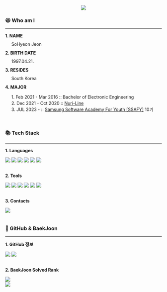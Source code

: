 <div align=center>
    <img src="https://capsule-render.vercel.app/api?type=transparent&fontColor=CCCCCC&height=150&section=header&text=SOHYEON's%20GitHub!&fontSize=80" />
<br>
</div>
<div align=left>
    <h3>😆 <b>Who am I</b></h3>
    <hr>
    <p><b>1. NAME</b></p>
    <p style="margin-left:20px; line-height:10px">SoHyeon Jeon</p>
    <p><b>2. BIRTH DATE</b></p>
    <p style="margin-left:20px; line-height:10px">1997.04.21.</p>
    <p><b>3. RESIDES</b></p>
    <p style="margin-left:20px; line-height:10px">South Korea</p>
    <p><b>4. MAJOR</b> <br></p>
    <p style="margin-left:20px; line-height:20px;"> 1. Feb 2021 - Mar 2016 :: Bachelor of Electronic Engineering<br>
    2. Dec 2021 - Oct 2020 :: <a href="http://nuriline.com/">Nuri-Line</a><br>
    3. JUL 2023 -   :: <a href="https://www.ssafy.com/">Samsung Software Academy For Youth [SSAFY]</a> 10기</p>
</div>
<br>
<div align=left>
    <h3>📚 <b>Tech Stack</b></h3>
    <hr>
    <p><b>1. Languages</b></p>
    <img src="https://img.shields.io/badge/C-A8B9CC?style=p&logo=c&logoColor=white">
    <img src="https://img.shields.io/badge/C++-00599C?style=flat&logo=cplusplus&logoColor=white">
    <img src="https://img.shields.io/badge/Python-3776AB?style=flat&logo=python&logoColor=white">
    <img src="https://img.shields.io/badge/javascript-F7DF1E?style=flat&logo=javascript&logoColor=black">
    <img src="https://img.shields.io/badge/CSS-1572B6?style=flat&logo=css3&logoColor=white">
    <img src="https://img.shields.io/badge/bootstrap-7952B3?style=flat&logo=bootstrap&logoColor=white">
</div>
<br>
<div align=left>
    <p><b>2. Tools</b></p>
    <img src="https://img.shields.io/badge/Visual%20Studio%20Code-007ACC?style=flat&logo=VisualStudioCode&logoColor=white">
    <img src="https://img.shields.io/badge/CLion-143A56?style=flat&logo=clion&logoColor=white">
    <img src="https://img.shields.io/badge/PyCharm-0073B7?style=flat&logo=Pycharm&logoColor=white">
    <img src="https://img.shields.io/badge/HTML-E34F26?style=flat&logo=html5&logoColor=white>
    <img src="https://img.shields.io/badge/vue.js-4FC08D?style=flat&logo=vue.js&logoColor=white">
    <img src="https://img.shields.io/badge/django-092E20?style=flat&logo=django&logoColor=white">
    <img src="https://img.shields.io/badge/SQLite-003B57?style=flat&logo=SQLite&logoColor=white">
</div>
<br>
<!-- <div align=left>
	<p><b>3. Portfolio</b></p>
    <a href="https://github.com/dachaes">
        <img src="https://img.shields.io/badge/GitHub-181717?style=flat&logo=GitHub&logoColor=white" />
    </a>
    <img src="https://img.shields.io/badge/Notion-FFA500?style=flat&logo=Notion&logoColor=white" />
</div>
<br> -->
<div align=left>
	<p><b>3. Contacts</b></p>
    <a href="https://www.naver.com">
        <img src="https://img.shields.io/badge/tamizy@naver.com-03C75A?style=flat&logo=Naver&logoColor=white" />
    </a>
</div>
<br>
<div align=left>
	<h3>📝 <b>GitHub & BaekJoon</b></h3>
    <hr>
    <p><b>1. GitHub 정보</b> </p>
    <img src="https://github-readme-stats.vercel.app/api/top-langs/?username=dachaes&layout=compact">
    <img src="https://github-readme-stats.vercel.app/api?username=dachaes&show_icons=true">
</div>
<br>
<div align=left>
<p><b>2. BaekJoon Solved Rank</b></p>
<a href="https://solved.ac/dachae">
    <img src="https://mazassumnida.wtf/api/mini/generate_badge?boj=dachae">
</a>
<br>
<a href="https://solved.ac/dachae">
    <img src="https://mazassumnida.wtf/api/v2/generate_badge?boj=dachae">
</a>
</div>
